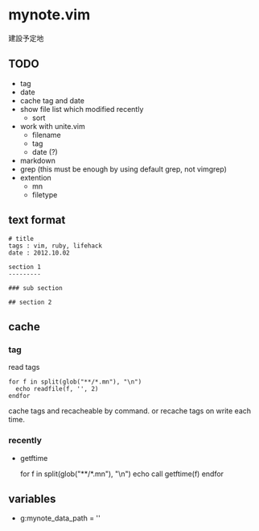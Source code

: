 mynote.vim
==========

建設予定地

TODO
----

  - tag
  - date
  - cache tag and date
  - show file list which modified recently
    - sort
  - work with unite.vim
    - filename
    - tag
    - date (?)
  - markdown
  - grep (this must be enough by using default grep, not vimgrep)
  - extention
    - mn
    - filetype

text format
-----------

    # title
    tags : vim, ruby, lifehack
    date : 2012.10.02
    
    section 1
    ---------
    
    ### sub section
    
    ## section 2

cache
-----

### tag 

read tags

    for f in split(glob("**/*.mn"), "\n")
      echo readfile(f, '', 2)
    endfor

cache tags and recacheable by command.
or recache tags on write each time.

### recently

  - getftime

    for f in split(glob("**/*.mn"), "\n")
      echo call getftime(f)
    endfor

variables
---------

- g:mynote_data_path = ''

